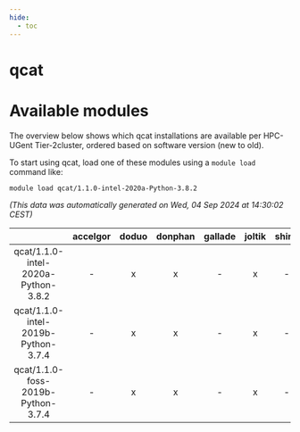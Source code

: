 ```yaml
---
hide:
  - toc
---
```


qcat
====

# Available modules


The overview below shows which qcat installations are available per HPC-UGent Tier-2cluster, ordered based on software version (new to old).

To start using qcat, load one of these modules using a `module load` command like:

```shell
module load qcat/1.1.0-intel-2020a-Python-3.8.2
```

*(This data was automatically generated on Wed, 04 Sep 2024 at 14:30:02 CEST)*  

| |accelgor|doduo|donphan|gallade|joltik|shinx|skitty|
| :---: | :---: | :---: | :---: | :---: | :---: | :---: | :---: |
|qcat/1.1.0-intel-2020a-Python-3.8.2|-|x|x|-|x|-|x|
|qcat/1.1.0-intel-2019b-Python-3.7.4|-|x|x|-|x|-|x|
|qcat/1.1.0-foss-2019b-Python-3.7.4|-|x|x|-|x|-|x|
